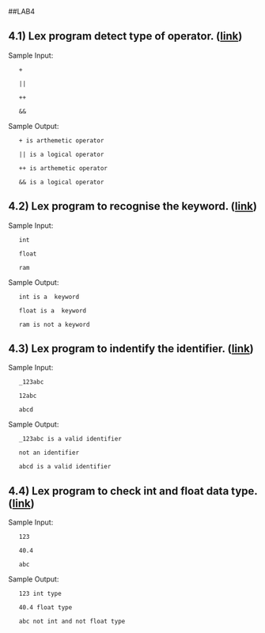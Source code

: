 ##LAB4 

## 4.1) Lex program detect  type of operator. ([link](./Operator))

   Sample Input: 
       
       +
       
       ||
       
       ++ 
       
       &&
       
   Sample Output:
   
       + is arthemetic operator
       
       || is a logical operator
       
       ++ is arthemetic operator
       
       && is a logical operator
       
       
## 4.2) Lex program to recognise the keyword. ([link](./Recognisekeyword))

   Sample Input:
     
       int
       
       float
       
       ram
       
   Sample Output:
   
       int is a  keyword
       
       float is a  keyword
       
       ram is not a keyword
       
## 4.3) Lex program to indentify the identifier. ([link](./Valid_Identifier))

   Sample Input:
       
       _123abc
       
       12abc
       
       abcd
       
   Sample Output:
       
       _123abc is a valid identifier
       
       not an identifier
       
       abcd is a valid identifier
       
## 4.4) Lex program to check int and float data type. ([link](./floatorint))

   Sample Input:
   
       123
       
       40.4
       
       abc
       
   Sample Output: 
   
       123 int type
       
       40.4 float type
       
       abc not int and not float type
